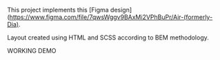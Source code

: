This project implements this [Figma design](https://www.figma.com/file/7qwsWggv9BAxMi2VPhBuPr/Air-(formerly-Dia).

Layout created using HTML and SCSS according to BEM methodology.

WORKING DEMO
